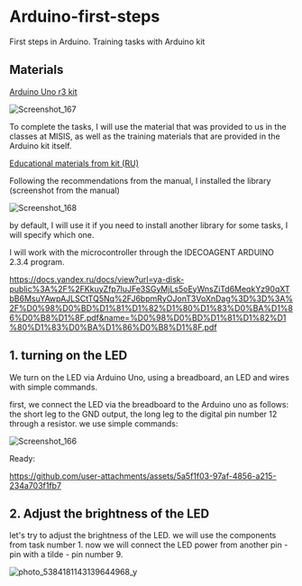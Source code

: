 # Arduino-first-steps
First steps in Arduino. Training tasks with Arduino kit

## Materials

[Arduino Uno r3 kit](https://www.ozon.ru/product/arduino-uno-r3-nabor-komplekt-arduino-uno-r3-dlya-programmirovaniya-startovyy-109-detaley-30-urokov-887109591/?__rr=1&from=share_ios&perehod=smm_share_button_productpage_link)

![Screenshot_167](https://github.com/user-attachments/assets/22712b3e-9a35-4399-a0b0-385e0813f251)

To complete the tasks, I will use the material that was provided to us in the classes at MISIS, as well as the training materials that are provided in the Arduino kit itself.

[Educational materials from kit (RU)](https://docs.yandex.ru/docs/view?url=ya-disk-public%3A%2F%2FKkuyZfp7luJFe3SGyMjLs5oEyWnsZiTd6MeqkYz90qXTbB6MsuYAwpAJLSCtTQ5Nq%2FJ6bpmRyOJonT3VoXnDag%3D%3D%3A%2F%D0%98%D0%BD%D1%81%D1%82%D1%80%D1%83%D0%BA%D1%86%D0%B8%D1%8F.pdf&name=%D0%98%D0%BD%D1%81%D1%82%D1%80%D1%83%D0%BA%D1%86%D0%B8%D1%8F.pdf)

Following the recommendations from the manual, I installed the library (screenshot from the manual)

![Screenshot_168](https://github.com/user-attachments/assets/d03ff1f6-e795-4046-b158-cfa1b514cf55)

by default, I will use it if you need to install another library for some tasks, I will specify which one.

I will work with the microcontroller through the IDECOAGENT ARDUINO 2.3.4 program.

https://docs.yandex.ru/docs/view?url=ya-disk-public%3A%2F%2FKkuyZfp7luJFe3SGyMjLs5oEyWnsZiTd6MeqkYz90qXTbB6MsuYAwpAJLSCtTQ5Nq%2FJ6bpmRyOJonT3VoXnDag%3D%3D%3A%2F%D0%98%D0%BD%D1%81%D1%82%D1%80%D1%83%D0%BA%D1%86%D0%B8%D1%8F.pdf&name=%D0%98%D0%BD%D1%81%D1%82%D1%80%D1%83%D0%BA%D1%86%D0%B8%D1%8F.pdf

## 1. turning on the LED

We turn on the LED via Arduino Uno, using a breadboard, an LED and wires with simple commands.

first, we connect the LED via the breadboard to the Arduino uno as follows: the short leg to the GND output, the long leg to the digital pin number 12 through a resistor.
we use simple commands:

![Screenshot_166](https://github.com/user-attachments/assets/7a210274-fbcb-4721-a1e2-7d749b0e1ad7)

Ready:


https://github.com/user-attachments/assets/5a5f1f03-97af-4856-a215-234a703f1fb7

## 2. Adjust the brightness of the LED

let's try to adjust the brightness of the LED. we will use the components from task number 1. now we will connect the LED power from another pin - pin with a tilde - pin number 9.

![photo_5384181143139644968_y](https://github.com/user-attachments/assets/a6ccb822-006d-4e9d-b039-d6abfea80e0a)






